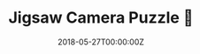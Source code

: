 ---
title: Jigsaw Camera Puzzle 🔗
summary: A fun `jigsaw puzzle with live camera` image, made with Flutter
tags:
- Flutter
date: "2018-05-27T00:00:00Z"

# Optional external URL for project (replaces project detail page).
external_link: https://github.com/mannprerak2/JigsawCameraPuzzle
---